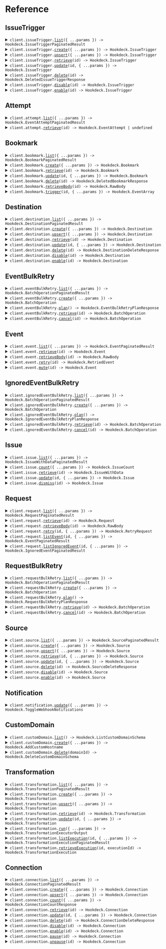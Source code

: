 # Reference

## IssueTrigger

<details><summary><code>client.issueTrigger.<a href="/src/api/resources/issueTrigger/client/Client.ts">list</a>({ ...params }) -> Hookdeck.IssueTriggerPaginatedResult</code></summary>
<dl>
<dd>

#### 📝 Description

<dl>
<dd>

<dl>
<dd>

</dd>
</dl>
</dd>
</dl>

#### 🔌 Usage

<dl>
<dd>

<dl>
<dd>

```typescript
await client.issueTrigger.list();
```

</dd>
</dl>
</dd>
</dl>

#### ⚙️ Parameters

<dl>
<dd>

<dl>
<dd>

**request:** `Hookdeck.IssueTriggerListRequest`

</dd>
</dl>

<dl>
<dd>

**requestOptions:** `IssueTrigger.RequestOptions`

</dd>
</dl>
</dd>
</dl>

</dd>
</dl>
</details>

<details><summary><code>client.issueTrigger.<a href="/src/api/resources/issueTrigger/client/Client.ts">create</a>({ ...params }) -> Hookdeck.IssueTrigger</code></summary>
<dl>
<dd>

#### 📝 Description

<dl>
<dd>

<dl>
<dd>

</dd>
</dl>
</dd>
</dl>

#### 🔌 Usage

<dl>
<dd>

<dl>
<dd>

```typescript
await client.issueTrigger.create({
    type: Hookdeck.IssueType.Delivery,
});
```

</dd>
</dl>
</dd>
</dl>

#### ⚙️ Parameters

<dl>
<dd>

<dl>
<dd>

**request:** `Hookdeck.IssueTriggerCreateRequest`

</dd>
</dl>

<dl>
<dd>

**requestOptions:** `IssueTrigger.RequestOptions`

</dd>
</dl>
</dd>
</dl>

</dd>
</dl>
</details>

<details><summary><code>client.issueTrigger.<a href="/src/api/resources/issueTrigger/client/Client.ts">upsert</a>({ ...params }) -> Hookdeck.IssueTrigger</code></summary>
<dl>
<dd>

#### 📝 Description

<dl>
<dd>

<dl>
<dd>

</dd>
</dl>
</dd>
</dl>

#### 🔌 Usage

<dl>
<dd>

<dl>
<dd>

```typescript
await client.issueTrigger.upsert({
    type: Hookdeck.IssueType.Delivery,
    name: "name",
});
```

</dd>
</dl>
</dd>
</dl>

#### ⚙️ Parameters

<dl>
<dd>

<dl>
<dd>

**request:** `Hookdeck.IssueTriggerUpsertRequest`

</dd>
</dl>

<dl>
<dd>

**requestOptions:** `IssueTrigger.RequestOptions`

</dd>
</dl>
</dd>
</dl>

</dd>
</dl>
</details>

<details><summary><code>client.issueTrigger.<a href="/src/api/resources/issueTrigger/client/Client.ts">retrieve</a>(id) -> Hookdeck.IssueTrigger</code></summary>
<dl>
<dd>

#### 📝 Description

<dl>
<dd>

<dl>
<dd>

</dd>
</dl>
</dd>
</dl>

#### 🔌 Usage

<dl>
<dd>

<dl>
<dd>

```typescript
await client.issueTrigger.retrieve("id");
```

</dd>
</dl>
</dd>
</dl>

#### ⚙️ Parameters

<dl>
<dd>

<dl>
<dd>

**id:** `string`

</dd>
</dl>

<dl>
<dd>

**requestOptions:** `IssueTrigger.RequestOptions`

</dd>
</dl>
</dd>
</dl>

</dd>
</dl>
</details>

<details><summary><code>client.issueTrigger.<a href="/src/api/resources/issueTrigger/client/Client.ts">update</a>(id, { ...params }) -> Hookdeck.IssueTrigger</code></summary>
<dl>
<dd>

#### 📝 Description

<dl>
<dd>

<dl>
<dd>

</dd>
</dl>
</dd>
</dl>

#### 🔌 Usage

<dl>
<dd>

<dl>
<dd>

```typescript
await client.issueTrigger.update("id");
```

</dd>
</dl>
</dd>
</dl>

#### ⚙️ Parameters

<dl>
<dd>

<dl>
<dd>

**id:** `string`

</dd>
</dl>

<dl>
<dd>

**request:** `Hookdeck.IssueTriggerUpdateRequest`

</dd>
</dl>

<dl>
<dd>

**requestOptions:** `IssueTrigger.RequestOptions`

</dd>
</dl>
</dd>
</dl>

</dd>
</dl>
</details>

<details><summary><code>client.issueTrigger.<a href="/src/api/resources/issueTrigger/client/Client.ts">delete</a>(id) -> Hookdeck.DeletedIssueTriggerResponse</code></summary>
<dl>
<dd>

#### 📝 Description

<dl>
<dd>

<dl>
<dd>

</dd>
</dl>
</dd>
</dl>

#### 🔌 Usage

<dl>
<dd>

<dl>
<dd>

```typescript
await client.issueTrigger.delete("id");
```

</dd>
</dl>
</dd>
</dl>

#### ⚙️ Parameters

<dl>
<dd>

<dl>
<dd>

**id:** `string`

</dd>
</dl>

<dl>
<dd>

**requestOptions:** `IssueTrigger.RequestOptions`

</dd>
</dl>
</dd>
</dl>

</dd>
</dl>
</details>

<details><summary><code>client.issueTrigger.<a href="/src/api/resources/issueTrigger/client/Client.ts">disable</a>(id) -> Hookdeck.IssueTrigger</code></summary>
<dl>
<dd>

#### 📝 Description

<dl>
<dd>

<dl>
<dd>

</dd>
</dl>
</dd>
</dl>

#### 🔌 Usage

<dl>
<dd>

<dl>
<dd>

```typescript
await client.issueTrigger.disable("id");
```

</dd>
</dl>
</dd>
</dl>

#### ⚙️ Parameters

<dl>
<dd>

<dl>
<dd>

**id:** `string`

</dd>
</dl>

<dl>
<dd>

**requestOptions:** `IssueTrigger.RequestOptions`

</dd>
</dl>
</dd>
</dl>

</dd>
</dl>
</details>

<details><summary><code>client.issueTrigger.<a href="/src/api/resources/issueTrigger/client/Client.ts">enable</a>(id) -> Hookdeck.IssueTrigger</code></summary>
<dl>
<dd>

#### 📝 Description

<dl>
<dd>

<dl>
<dd>

</dd>
</dl>
</dd>
</dl>

#### 🔌 Usage

<dl>
<dd>

<dl>
<dd>

```typescript
await client.issueTrigger.enable("id");
```

</dd>
</dl>
</dd>
</dl>

#### ⚙️ Parameters

<dl>
<dd>

<dl>
<dd>

**id:** `string`

</dd>
</dl>

<dl>
<dd>

**requestOptions:** `IssueTrigger.RequestOptions`

</dd>
</dl>
</dd>
</dl>

</dd>
</dl>
</details>

## Attempt

<details><summary><code>client.attempt.<a href="/src/api/resources/attempt/client/Client.ts">list</a>({ ...params }) -> Hookdeck.EventAttemptPaginatedResult</code></summary>
<dl>
<dd>

#### 📝 Description

<dl>
<dd>

<dl>
<dd>

</dd>
</dl>
</dd>
</dl>

#### 🔌 Usage

<dl>
<dd>

<dl>
<dd>

```typescript
await client.attempt.list();
```

</dd>
</dl>
</dd>
</dl>

#### ⚙️ Parameters

<dl>
<dd>

<dl>
<dd>

**request:** `Hookdeck.AttemptListRequest`

</dd>
</dl>

<dl>
<dd>

**requestOptions:** `Attempt.RequestOptions`

</dd>
</dl>
</dd>
</dl>

</dd>
</dl>
</details>

<details><summary><code>client.attempt.<a href="/src/api/resources/attempt/client/Client.ts">retrieve</a>(id) -> Hookdeck.EventAttempt | undefined</code></summary>
<dl>
<dd>

#### 📝 Description

<dl>
<dd>

<dl>
<dd>

</dd>
</dl>
</dd>
</dl>

#### 🔌 Usage

<dl>
<dd>

<dl>
<dd>

```typescript
await client.attempt.retrieve("id");
```

</dd>
</dl>
</dd>
</dl>

#### ⚙️ Parameters

<dl>
<dd>

<dl>
<dd>

**id:** `string`

</dd>
</dl>

<dl>
<dd>

**requestOptions:** `Attempt.RequestOptions`

</dd>
</dl>
</dd>
</dl>

</dd>
</dl>
</details>

## Bookmark

<details><summary><code>client.bookmark.<a href="/src/api/resources/bookmark/client/Client.ts">list</a>({ ...params }) -> Hookdeck.BookmarkPaginatedResult</code></summary>
<dl>
<dd>

#### 📝 Description

<dl>
<dd>

<dl>
<dd>

</dd>
</dl>
</dd>
</dl>

#### 🔌 Usage

<dl>
<dd>

<dl>
<dd>

```typescript
await client.bookmark.list();
```

</dd>
</dl>
</dd>
</dl>

#### ⚙️ Parameters

<dl>
<dd>

<dl>
<dd>

**request:** `Hookdeck.BookmarkListRequest`

</dd>
</dl>

<dl>
<dd>

**requestOptions:** `Bookmark.RequestOptions`

</dd>
</dl>
</dd>
</dl>

</dd>
</dl>
</details>

<details><summary><code>client.bookmark.<a href="/src/api/resources/bookmark/client/Client.ts">create</a>({ ...params }) -> Hookdeck.Bookmark</code></summary>
<dl>
<dd>

#### 📝 Description

<dl>
<dd>

<dl>
<dd>

</dd>
</dl>
</dd>
</dl>

#### 🔌 Usage

<dl>
<dd>

<dl>
<dd>

```typescript
await client.bookmark.create({
    eventDataId: "event_data_id",
    webhookId: "webhook_id",
    label: "label",
});
```

</dd>
</dl>
</dd>
</dl>

#### ⚙️ Parameters

<dl>
<dd>

<dl>
<dd>

**request:** `Hookdeck.BookmarkCreateRequest`

</dd>
</dl>

<dl>
<dd>

**requestOptions:** `Bookmark.RequestOptions`

</dd>
</dl>
</dd>
</dl>

</dd>
</dl>
</details>

<details><summary><code>client.bookmark.<a href="/src/api/resources/bookmark/client/Client.ts">retrieve</a>(id) -> Hookdeck.Bookmark</code></summary>
<dl>
<dd>

#### 📝 Description

<dl>
<dd>

<dl>
<dd>

</dd>
</dl>
</dd>
</dl>

#### 🔌 Usage

<dl>
<dd>

<dl>
<dd>

```typescript
await client.bookmark.retrieve("id");
```

</dd>
</dl>
</dd>
</dl>

#### ⚙️ Parameters

<dl>
<dd>

<dl>
<dd>

**id:** `string`

</dd>
</dl>

<dl>
<dd>

**requestOptions:** `Bookmark.RequestOptions`

</dd>
</dl>
</dd>
</dl>

</dd>
</dl>
</details>

<details><summary><code>client.bookmark.<a href="/src/api/resources/bookmark/client/Client.ts">update</a>(id, { ...params }) -> Hookdeck.Bookmark</code></summary>
<dl>
<dd>

#### 📝 Description

<dl>
<dd>

<dl>
<dd>

</dd>
</dl>
</dd>
</dl>

#### 🔌 Usage

<dl>
<dd>

<dl>
<dd>

```typescript
await client.bookmark.update("id");
```

</dd>
</dl>
</dd>
</dl>

#### ⚙️ Parameters

<dl>
<dd>

<dl>
<dd>

**id:** `string`

</dd>
</dl>

<dl>
<dd>

**request:** `Hookdeck.BookmarkUpdateRequest`

</dd>
</dl>

<dl>
<dd>

**requestOptions:** `Bookmark.RequestOptions`

</dd>
</dl>
</dd>
</dl>

</dd>
</dl>
</details>

<details><summary><code>client.bookmark.<a href="/src/api/resources/bookmark/client/Client.ts">delete</a>(id) -> Hookdeck.DeletedBookmarkResponse</code></summary>
<dl>
<dd>

#### 📝 Description

<dl>
<dd>

<dl>
<dd>

</dd>
</dl>
</dd>
</dl>

#### 🔌 Usage

<dl>
<dd>

<dl>
<dd>

```typescript
await client.bookmark.delete("id");
```

</dd>
</dl>
</dd>
</dl>

#### ⚙️ Parameters

<dl>
<dd>

<dl>
<dd>

**id:** `string`

</dd>
</dl>

<dl>
<dd>

**requestOptions:** `Bookmark.RequestOptions`

</dd>
</dl>
</dd>
</dl>

</dd>
</dl>
</details>

<details><summary><code>client.bookmark.<a href="/src/api/resources/bookmark/client/Client.ts">retrieveBody</a>(id) -> Hookdeck.RawBody</code></summary>
<dl>
<dd>

#### 📝 Description

<dl>
<dd>

<dl>
<dd>

</dd>
</dl>
</dd>
</dl>

#### 🔌 Usage

<dl>
<dd>

<dl>
<dd>

```typescript
await client.bookmark.retrieveBody("id");
```

</dd>
</dl>
</dd>
</dl>

#### ⚙️ Parameters

<dl>
<dd>

<dl>
<dd>

**id:** `string`

</dd>
</dl>

<dl>
<dd>

**requestOptions:** `Bookmark.RequestOptions`

</dd>
</dl>
</dd>
</dl>

</dd>
</dl>
</details>

<details><summary><code>client.bookmark.<a href="/src/api/resources/bookmark/client/Client.ts">trigger</a>(id, { ...params }) -> Hookdeck.EventArray</code></summary>
<dl>
<dd>

#### 📝 Description

<dl>
<dd>

<dl>
<dd>

</dd>
</dl>
</dd>
</dl>

#### 🔌 Usage

<dl>
<dd>

<dl>
<dd>

```typescript
await client.bookmark.trigger("id");
```

</dd>
</dl>
</dd>
</dl>

#### ⚙️ Parameters

<dl>
<dd>

<dl>
<dd>

**id:** `string`

</dd>
</dl>

<dl>
<dd>

**request:** `Hookdeck.BookmarkTriggerRequest`

</dd>
</dl>

<dl>
<dd>

**requestOptions:** `Bookmark.RequestOptions`

</dd>
</dl>
</dd>
</dl>

</dd>
</dl>
</details>

## Destination

<details><summary><code>client.destination.<a href="/src/api/resources/destination/client/Client.ts">list</a>({ ...params }) -> Hookdeck.DestinationPaginatedResult</code></summary>
<dl>
<dd>

#### 📝 Description

<dl>
<dd>

<dl>
<dd>

</dd>
</dl>
</dd>
</dl>

#### 🔌 Usage

<dl>
<dd>

<dl>
<dd>

```typescript
await client.destination.list();
```

</dd>
</dl>
</dd>
</dl>

#### ⚙️ Parameters

<dl>
<dd>

<dl>
<dd>

**request:** `Hookdeck.DestinationListRequest`

</dd>
</dl>

<dl>
<dd>

**requestOptions:** `Destination.RequestOptions`

</dd>
</dl>
</dd>
</dl>

</dd>
</dl>
</details>

<details><summary><code>client.destination.<a href="/src/api/resources/destination/client/Client.ts">create</a>({ ...params }) -> Hookdeck.Destination</code></summary>
<dl>
<dd>

#### 📝 Description

<dl>
<dd>

<dl>
<dd>

</dd>
</dl>
</dd>
</dl>

#### 🔌 Usage

<dl>
<dd>

<dl>
<dd>

```typescript
await client.destination.create({
    name: "name",
});
```

</dd>
</dl>
</dd>
</dl>

#### ⚙️ Parameters

<dl>
<dd>

<dl>
<dd>

**request:** `Hookdeck.DestinationCreateRequest`

</dd>
</dl>

<dl>
<dd>

**requestOptions:** `Destination.RequestOptions`

</dd>
</dl>
</dd>
</dl>

</dd>
</dl>
</details>

<details><summary><code>client.destination.<a href="/src/api/resources/destination/client/Client.ts">upsert</a>({ ...params }) -> Hookdeck.Destination</code></summary>
<dl>
<dd>

#### 📝 Description

<dl>
<dd>

<dl>
<dd>

</dd>
</dl>
</dd>
</dl>

#### 🔌 Usage

<dl>
<dd>

<dl>
<dd>

```typescript
await client.destination.upsert({
    name: "name",
});
```

</dd>
</dl>
</dd>
</dl>

#### ⚙️ Parameters

<dl>
<dd>

<dl>
<dd>

**request:** `Hookdeck.DestinationUpsertRequest`

</dd>
</dl>

<dl>
<dd>

**requestOptions:** `Destination.RequestOptions`

</dd>
</dl>
</dd>
</dl>

</dd>
</dl>
</details>

<details><summary><code>client.destination.<a href="/src/api/resources/destination/client/Client.ts">retrieve</a>(id) -> Hookdeck.Destination</code></summary>
<dl>
<dd>

#### 📝 Description

<dl>
<dd>

<dl>
<dd>

</dd>
</dl>
</dd>
</dl>

#### 🔌 Usage

<dl>
<dd>

<dl>
<dd>

```typescript
await client.destination.retrieve("id");
```

</dd>
</dl>
</dd>
</dl>

#### ⚙️ Parameters

<dl>
<dd>

<dl>
<dd>

**id:** `string`

</dd>
</dl>

<dl>
<dd>

**requestOptions:** `Destination.RequestOptions`

</dd>
</dl>
</dd>
</dl>

</dd>
</dl>
</details>

<details><summary><code>client.destination.<a href="/src/api/resources/destination/client/Client.ts">update</a>(id, { ...params }) -> Hookdeck.Destination</code></summary>
<dl>
<dd>

#### 📝 Description

<dl>
<dd>

<dl>
<dd>

</dd>
</dl>
</dd>
</dl>

#### 🔌 Usage

<dl>
<dd>

<dl>
<dd>

```typescript
await client.destination.update("id");
```

</dd>
</dl>
</dd>
</dl>

#### ⚙️ Parameters

<dl>
<dd>

<dl>
<dd>

**id:** `string`

</dd>
</dl>

<dl>
<dd>

**request:** `Hookdeck.DestinationUpdateRequest`

</dd>
</dl>

<dl>
<dd>

**requestOptions:** `Destination.RequestOptions`

</dd>
</dl>
</dd>
</dl>

</dd>
</dl>
</details>

<details><summary><code>client.destination.<a href="/src/api/resources/destination/client/Client.ts">delete</a>(id) -> Hookdeck.DestinationDeleteResponse</code></summary>
<dl>
<dd>

#### 📝 Description

<dl>
<dd>

<dl>
<dd>

</dd>
</dl>
</dd>
</dl>

#### 🔌 Usage

<dl>
<dd>

<dl>
<dd>

```typescript
await client.destination.delete("id");
```

</dd>
</dl>
</dd>
</dl>

#### ⚙️ Parameters

<dl>
<dd>

<dl>
<dd>

**id:** `string`

</dd>
</dl>

<dl>
<dd>

**requestOptions:** `Destination.RequestOptions`

</dd>
</dl>
</dd>
</dl>

</dd>
</dl>
</details>

<details><summary><code>client.destination.<a href="/src/api/resources/destination/client/Client.ts">disable</a>(id) -> Hookdeck.Destination</code></summary>
<dl>
<dd>

#### 📝 Description

<dl>
<dd>

<dl>
<dd>

</dd>
</dl>
</dd>
</dl>

#### 🔌 Usage

<dl>
<dd>

<dl>
<dd>

```typescript
await client.destination.disable("id");
```

</dd>
</dl>
</dd>
</dl>

#### ⚙️ Parameters

<dl>
<dd>

<dl>
<dd>

**id:** `string`

</dd>
</dl>

<dl>
<dd>

**requestOptions:** `Destination.RequestOptions`

</dd>
</dl>
</dd>
</dl>

</dd>
</dl>
</details>

<details><summary><code>client.destination.<a href="/src/api/resources/destination/client/Client.ts">enable</a>(id) -> Hookdeck.Destination</code></summary>
<dl>
<dd>

#### 📝 Description

<dl>
<dd>

<dl>
<dd>

</dd>
</dl>
</dd>
</dl>

#### 🔌 Usage

<dl>
<dd>

<dl>
<dd>

```typescript
await client.destination.enable("id");
```

</dd>
</dl>
</dd>
</dl>

#### ⚙️ Parameters

<dl>
<dd>

<dl>
<dd>

**id:** `string`

</dd>
</dl>

<dl>
<dd>

**requestOptions:** `Destination.RequestOptions`

</dd>
</dl>
</dd>
</dl>

</dd>
</dl>
</details>

## EventBulkRetry

<details><summary><code>client.eventBulkRetry.<a href="/src/api/resources/eventBulkRetry/client/Client.ts">list</a>({ ...params }) -> Hookdeck.BatchOperationPaginatedResult</code></summary>
<dl>
<dd>

#### 📝 Description

<dl>
<dd>

<dl>
<dd>

</dd>
</dl>
</dd>
</dl>

#### 🔌 Usage

<dl>
<dd>

<dl>
<dd>

```typescript
await client.eventBulkRetry.list();
```

</dd>
</dl>
</dd>
</dl>

#### ⚙️ Parameters

<dl>
<dd>

<dl>
<dd>

**request:** `Hookdeck.EventBulkRetryListRequest`

</dd>
</dl>

<dl>
<dd>

**requestOptions:** `EventBulkRetry.RequestOptions`

</dd>
</dl>
</dd>
</dl>

</dd>
</dl>
</details>

<details><summary><code>client.eventBulkRetry.<a href="/src/api/resources/eventBulkRetry/client/Client.ts">create</a>({ ...params }) -> Hookdeck.BatchOperation</code></summary>
<dl>
<dd>

#### 📝 Description

<dl>
<dd>

<dl>
<dd>

</dd>
</dl>
</dd>
</dl>

#### 🔌 Usage

<dl>
<dd>

<dl>
<dd>

```typescript
await client.eventBulkRetry.create();
```

</dd>
</dl>
</dd>
</dl>

#### ⚙️ Parameters

<dl>
<dd>

<dl>
<dd>

**request:** `Hookdeck.EventBulkRetryCreateRequest`

</dd>
</dl>

<dl>
<dd>

**requestOptions:** `EventBulkRetry.RequestOptions`

</dd>
</dl>
</dd>
</dl>

</dd>
</dl>
</details>

<details><summary><code>client.eventBulkRetry.<a href="/src/api/resources/eventBulkRetry/client/Client.ts">plan</a>() -> Hookdeck.EventBulkRetryPlanResponse</code></summary>
<dl>
<dd>

#### 📝 Description

<dl>
<dd>

<dl>
<dd>

</dd>
</dl>
</dd>
</dl>

#### 🔌 Usage

<dl>
<dd>

<dl>
<dd>

```typescript
await client.eventBulkRetry.plan();
```

</dd>
</dl>
</dd>
</dl>

#### ⚙️ Parameters

<dl>
<dd>

<dl>
<dd>

**requestOptions:** `EventBulkRetry.RequestOptions`

</dd>
</dl>
</dd>
</dl>

</dd>
</dl>
</details>

<details><summary><code>client.eventBulkRetry.<a href="/src/api/resources/eventBulkRetry/client/Client.ts">retrieve</a>(id) -> Hookdeck.BatchOperation</code></summary>
<dl>
<dd>

#### 📝 Description

<dl>
<dd>

<dl>
<dd>

</dd>
</dl>
</dd>
</dl>

#### 🔌 Usage

<dl>
<dd>

<dl>
<dd>

```typescript
await client.eventBulkRetry.retrieve("id");
```

</dd>
</dl>
</dd>
</dl>

#### ⚙️ Parameters

<dl>
<dd>

<dl>
<dd>

**id:** `string`

</dd>
</dl>

<dl>
<dd>

**requestOptions:** `EventBulkRetry.RequestOptions`

</dd>
</dl>
</dd>
</dl>

</dd>
</dl>
</details>

<details><summary><code>client.eventBulkRetry.<a href="/src/api/resources/eventBulkRetry/client/Client.ts">cancel</a>(id) -> Hookdeck.BatchOperation</code></summary>
<dl>
<dd>

#### 📝 Description

<dl>
<dd>

<dl>
<dd>

</dd>
</dl>
</dd>
</dl>

#### 🔌 Usage

<dl>
<dd>

<dl>
<dd>

```typescript
await client.eventBulkRetry.cancel("id");
```

</dd>
</dl>
</dd>
</dl>

#### ⚙️ Parameters

<dl>
<dd>

<dl>
<dd>

**id:** `string`

</dd>
</dl>

<dl>
<dd>

**requestOptions:** `EventBulkRetry.RequestOptions`

</dd>
</dl>
</dd>
</dl>

</dd>
</dl>
</details>

## Event

<details><summary><code>client.event.<a href="/src/api/resources/event/client/Client.ts">list</a>({ ...params }) -> Hookdeck.EventPaginatedResult</code></summary>
<dl>
<dd>

#### 📝 Description

<dl>
<dd>

<dl>
<dd>

</dd>
</dl>
</dd>
</dl>

#### 🔌 Usage

<dl>
<dd>

<dl>
<dd>

```typescript
await client.event.list();
```

</dd>
</dl>
</dd>
</dl>

#### ⚙️ Parameters

<dl>
<dd>

<dl>
<dd>

**request:** `Hookdeck.EventListRequest`

</dd>
</dl>

<dl>
<dd>

**requestOptions:** `Event.RequestOptions`

</dd>
</dl>
</dd>
</dl>

</dd>
</dl>
</details>

<details><summary><code>client.event.<a href="/src/api/resources/event/client/Client.ts">retrieve</a>(id) -> Hookdeck.Event</code></summary>
<dl>
<dd>

#### 📝 Description

<dl>
<dd>

<dl>
<dd>

</dd>
</dl>
</dd>
</dl>

#### 🔌 Usage

<dl>
<dd>

<dl>
<dd>

```typescript
await client.event.retrieve("id");
```

</dd>
</dl>
</dd>
</dl>

#### ⚙️ Parameters

<dl>
<dd>

<dl>
<dd>

**id:** `string`

</dd>
</dl>

<dl>
<dd>

**requestOptions:** `Event.RequestOptions`

</dd>
</dl>
</dd>
</dl>

</dd>
</dl>
</details>

<details><summary><code>client.event.<a href="/src/api/resources/event/client/Client.ts">retrieveBody</a>(id) -> Hookdeck.RawBody</code></summary>
<dl>
<dd>

#### 📝 Description

<dl>
<dd>

<dl>
<dd>

</dd>
</dl>
</dd>
</dl>

#### 🔌 Usage

<dl>
<dd>

<dl>
<dd>

```typescript
await client.event.retrieveBody("id");
```

</dd>
</dl>
</dd>
</dl>

#### ⚙️ Parameters

<dl>
<dd>

<dl>
<dd>

**id:** `string`

</dd>
</dl>

<dl>
<dd>

**requestOptions:** `Event.RequestOptions`

</dd>
</dl>
</dd>
</dl>

</dd>
</dl>
</details>

<details><summary><code>client.event.<a href="/src/api/resources/event/client/Client.ts">retry</a>(id) -> Hookdeck.RetriedEvent</code></summary>
<dl>
<dd>

#### 📝 Description

<dl>
<dd>

<dl>
<dd>

</dd>
</dl>
</dd>
</dl>

#### 🔌 Usage

<dl>
<dd>

<dl>
<dd>

```typescript
await client.event.retry("id");
```

</dd>
</dl>
</dd>
</dl>

#### ⚙️ Parameters

<dl>
<dd>

<dl>
<dd>

**id:** `string`

</dd>
</dl>

<dl>
<dd>

**requestOptions:** `Event.RequestOptions`

</dd>
</dl>
</dd>
</dl>

</dd>
</dl>
</details>

<details><summary><code>client.event.<a href="/src/api/resources/event/client/Client.ts">mute</a>(id) -> Hookdeck.Event</code></summary>
<dl>
<dd>

#### 📝 Description

<dl>
<dd>

<dl>
<dd>

</dd>
</dl>
</dd>
</dl>

#### 🔌 Usage

<dl>
<dd>

<dl>
<dd>

```typescript
await client.event.mute("id");
```

</dd>
</dl>
</dd>
</dl>

#### ⚙️ Parameters

<dl>
<dd>

<dl>
<dd>

**id:** `string`

</dd>
</dl>

<dl>
<dd>

**requestOptions:** `Event.RequestOptions`

</dd>
</dl>
</dd>
</dl>

</dd>
</dl>
</details>

## IgnoredEventBulkRetry

<details><summary><code>client.ignoredEventBulkRetry.<a href="/src/api/resources/ignoredEventBulkRetry/client/Client.ts">list</a>({ ...params }) -> Hookdeck.BatchOperationPaginatedResult</code></summary>
<dl>
<dd>

#### 📝 Description

<dl>
<dd>

<dl>
<dd>

</dd>
</dl>
</dd>
</dl>

#### 🔌 Usage

<dl>
<dd>

<dl>
<dd>

```typescript
await client.ignoredEventBulkRetry.list();
```

</dd>
</dl>
</dd>
</dl>

#### ⚙️ Parameters

<dl>
<dd>

<dl>
<dd>

**request:** `Hookdeck.IgnoredEventBulkRetryListRequest`

</dd>
</dl>

<dl>
<dd>

**requestOptions:** `IgnoredEventBulkRetry.RequestOptions`

</dd>
</dl>
</dd>
</dl>

</dd>
</dl>
</details>

<details><summary><code>client.ignoredEventBulkRetry.<a href="/src/api/resources/ignoredEventBulkRetry/client/Client.ts">create</a>({ ...params }) -> Hookdeck.BatchOperation</code></summary>
<dl>
<dd>

#### 📝 Description

<dl>
<dd>

<dl>
<dd>

</dd>
</dl>
</dd>
</dl>

#### 🔌 Usage

<dl>
<dd>

<dl>
<dd>

```typescript
await client.ignoredEventBulkRetry.create();
```

</dd>
</dl>
</dd>
</dl>

#### ⚙️ Parameters

<dl>
<dd>

<dl>
<dd>

**request:** `Hookdeck.IgnoredEventBulkRetryCreateRequest`

</dd>
</dl>

<dl>
<dd>

**requestOptions:** `IgnoredEventBulkRetry.RequestOptions`

</dd>
</dl>
</dd>
</dl>

</dd>
</dl>
</details>

<details><summary><code>client.ignoredEventBulkRetry.<a href="/src/api/resources/ignoredEventBulkRetry/client/Client.ts">plan</a>() -> Hookdeck.IgnoredEventBulkRetryPlanResponse</code></summary>
<dl>
<dd>

#### 📝 Description

<dl>
<dd>

<dl>
<dd>

</dd>
</dl>
</dd>
</dl>

#### 🔌 Usage

<dl>
<dd>

<dl>
<dd>

```typescript
await client.ignoredEventBulkRetry.plan();
```

</dd>
</dl>
</dd>
</dl>

#### ⚙️ Parameters

<dl>
<dd>

<dl>
<dd>

**requestOptions:** `IgnoredEventBulkRetry.RequestOptions`

</dd>
</dl>
</dd>
</dl>

</dd>
</dl>
</details>

<details><summary><code>client.ignoredEventBulkRetry.<a href="/src/api/resources/ignoredEventBulkRetry/client/Client.ts">retrieve</a>(id) -> Hookdeck.BatchOperation</code></summary>
<dl>
<dd>

#### 📝 Description

<dl>
<dd>

<dl>
<dd>

</dd>
</dl>
</dd>
</dl>

#### 🔌 Usage

<dl>
<dd>

<dl>
<dd>

```typescript
await client.ignoredEventBulkRetry.retrieve("id");
```

</dd>
</dl>
</dd>
</dl>

#### ⚙️ Parameters

<dl>
<dd>

<dl>
<dd>

**id:** `string`

</dd>
</dl>

<dl>
<dd>

**requestOptions:** `IgnoredEventBulkRetry.RequestOptions`

</dd>
</dl>
</dd>
</dl>

</dd>
</dl>
</details>

<details><summary><code>client.ignoredEventBulkRetry.<a href="/src/api/resources/ignoredEventBulkRetry/client/Client.ts">cancel</a>(id) -> Hookdeck.BatchOperation</code></summary>
<dl>
<dd>

#### 📝 Description

<dl>
<dd>

<dl>
<dd>

</dd>
</dl>
</dd>
</dl>

#### 🔌 Usage

<dl>
<dd>

<dl>
<dd>

```typescript
await client.ignoredEventBulkRetry.cancel("id");
```

</dd>
</dl>
</dd>
</dl>

#### ⚙️ Parameters

<dl>
<dd>

<dl>
<dd>

**id:** `string`

</dd>
</dl>

<dl>
<dd>

**requestOptions:** `IgnoredEventBulkRetry.RequestOptions`

</dd>
</dl>
</dd>
</dl>

</dd>
</dl>
</details>

## Issue

<details><summary><code>client.issue.<a href="/src/api/resources/issue/client/Client.ts">list</a>({ ...params }) -> Hookdeck.IssueWithDataPaginatedResult</code></summary>
<dl>
<dd>

#### 📝 Description

<dl>
<dd>

<dl>
<dd>

</dd>
</dl>
</dd>
</dl>

#### 🔌 Usage

<dl>
<dd>

<dl>
<dd>

```typescript
await client.issue.list({
    id: "iss_YXKv5OdJXCiVwkPhGy",
    issueTriggerId: "it_BXKv5OdJXCiVwkPhGy",
    mergedWith: "iss_AXKv3OdJXCiKlkPhDz",
});
```

</dd>
</dl>
</dd>
</dl>

#### ⚙️ Parameters

<dl>
<dd>

<dl>
<dd>

**request:** `Hookdeck.IssueListRequest`

</dd>
</dl>

<dl>
<dd>

**requestOptions:** `Issue.RequestOptions`

</dd>
</dl>
</dd>
</dl>

</dd>
</dl>
</details>

<details><summary><code>client.issue.<a href="/src/api/resources/issue/client/Client.ts">count</a>({ ...params }) -> Hookdeck.IssueCount</code></summary>
<dl>
<dd>

#### 📝 Description

<dl>
<dd>

<dl>
<dd>

</dd>
</dl>
</dd>
</dl>

#### 🔌 Usage

<dl>
<dd>

<dl>
<dd>

```typescript
await client.issue.count({
    id: "iss_YXKv5OdJXCiVwkPhGy",
    issueTriggerId: "it_BXKv5OdJXCiVwkPhGy",
    mergedWith: "iss_AXKv3OdJXCiKlkPhDz",
});
```

</dd>
</dl>
</dd>
</dl>

#### ⚙️ Parameters

<dl>
<dd>

<dl>
<dd>

**request:** `Hookdeck.IssueCountRequest`

</dd>
</dl>

<dl>
<dd>

**requestOptions:** `Issue.RequestOptions`

</dd>
</dl>
</dd>
</dl>

</dd>
</dl>
</details>

<details><summary><code>client.issue.<a href="/src/api/resources/issue/client/Client.ts">retrieve</a>(id) -> Hookdeck.IssueWithData</code></summary>
<dl>
<dd>

#### 📝 Description

<dl>
<dd>

<dl>
<dd>

</dd>
</dl>
</dd>
</dl>

#### 🔌 Usage

<dl>
<dd>

<dl>
<dd>

```typescript
await client.issue.retrieve("id");
```

</dd>
</dl>
</dd>
</dl>

#### ⚙️ Parameters

<dl>
<dd>

<dl>
<dd>

**id:** `string`

</dd>
</dl>

<dl>
<dd>

**requestOptions:** `Issue.RequestOptions`

</dd>
</dl>
</dd>
</dl>

</dd>
</dl>
</details>

<details><summary><code>client.issue.<a href="/src/api/resources/issue/client/Client.ts">update</a>(id, { ...params }) -> Hookdeck.Issue</code></summary>
<dl>
<dd>

#### 📝 Description

<dl>
<dd>

<dl>
<dd>

</dd>
</dl>
</dd>
</dl>

#### 🔌 Usage

<dl>
<dd>

<dl>
<dd>

```typescript
await client.issue.update("id", {
    status: Hookdeck.IssueUpdateRequestStatus.Opened,
});
```

</dd>
</dl>
</dd>
</dl>

#### ⚙️ Parameters

<dl>
<dd>

<dl>
<dd>

**id:** `string`

</dd>
</dl>

<dl>
<dd>

**request:** `Hookdeck.IssueUpdateRequest`

</dd>
</dl>

<dl>
<dd>

**requestOptions:** `Issue.RequestOptions`

</dd>
</dl>
</dd>
</dl>

</dd>
</dl>
</details>

<details><summary><code>client.issue.<a href="/src/api/resources/issue/client/Client.ts">dismiss</a>(id) -> Hookdeck.Issue</code></summary>
<dl>
<dd>

#### 📝 Description

<dl>
<dd>

<dl>
<dd>

</dd>
</dl>
</dd>
</dl>

#### 🔌 Usage

<dl>
<dd>

<dl>
<dd>

```typescript
await client.issue.dismiss("id");
```

</dd>
</dl>
</dd>
</dl>

#### ⚙️ Parameters

<dl>
<dd>

<dl>
<dd>

**id:** `string`

</dd>
</dl>

<dl>
<dd>

**requestOptions:** `Issue.RequestOptions`

</dd>
</dl>
</dd>
</dl>

</dd>
</dl>
</details>

## Request

<details><summary><code>client.request.<a href="/src/api/resources/request/client/Client.ts">list</a>({ ...params }) -> Hookdeck.RequestPaginatedResult</code></summary>
<dl>
<dd>

#### 📝 Description

<dl>
<dd>

<dl>
<dd>

</dd>
</dl>
</dd>
</dl>

#### 🔌 Usage

<dl>
<dd>

<dl>
<dd>

```typescript
await client.request.list();
```

</dd>
</dl>
</dd>
</dl>

#### ⚙️ Parameters

<dl>
<dd>

<dl>
<dd>

**request:** `Hookdeck.RequestListRequest`

</dd>
</dl>

<dl>
<dd>

**requestOptions:** `Request.RequestOptions`

</dd>
</dl>
</dd>
</dl>

</dd>
</dl>
</details>

<details><summary><code>client.request.<a href="/src/api/resources/request/client/Client.ts">retrieve</a>(id) -> Hookdeck.Request</code></summary>
<dl>
<dd>

#### 📝 Description

<dl>
<dd>

<dl>
<dd>

</dd>
</dl>
</dd>
</dl>

#### 🔌 Usage

<dl>
<dd>

<dl>
<dd>

```typescript
await client.request.retrieve("id");
```

</dd>
</dl>
</dd>
</dl>

#### ⚙️ Parameters

<dl>
<dd>

<dl>
<dd>

**id:** `string`

</dd>
</dl>

<dl>
<dd>

**requestOptions:** `Request.RequestOptions`

</dd>
</dl>
</dd>
</dl>

</dd>
</dl>
</details>

<details><summary><code>client.request.<a href="/src/api/resources/request/client/Client.ts">retrieveBody</a>(id) -> Hookdeck.RawBody</code></summary>
<dl>
<dd>

#### 📝 Description

<dl>
<dd>

<dl>
<dd>

</dd>
</dl>
</dd>
</dl>

#### 🔌 Usage

<dl>
<dd>

<dl>
<dd>

```typescript
await client.request.retrieveBody("id");
```

</dd>
</dl>
</dd>
</dl>

#### ⚙️ Parameters

<dl>
<dd>

<dl>
<dd>

**id:** `string`

</dd>
</dl>

<dl>
<dd>

**requestOptions:** `Request.RequestOptions`

</dd>
</dl>
</dd>
</dl>

</dd>
</dl>
</details>

<details><summary><code>client.request.<a href="/src/api/resources/request/client/Client.ts">retry</a>(id, { ...params }) -> Hookdeck.RetryRequest</code></summary>
<dl>
<dd>

#### 📝 Description

<dl>
<dd>

<dl>
<dd>

</dd>
</dl>
</dd>
</dl>

#### 🔌 Usage

<dl>
<dd>

<dl>
<dd>

```typescript
await client.request.retry("id", {
    webhookIds: ["webhook_ids"],
});
```

</dd>
</dl>
</dd>
</dl>

#### ⚙️ Parameters

<dl>
<dd>

<dl>
<dd>

**id:** `string`

</dd>
</dl>

<dl>
<dd>

**request:** `Hookdeck.RequestRetryRequest`

</dd>
</dl>

<dl>
<dd>

**requestOptions:** `Request.RequestOptions`

</dd>
</dl>
</dd>
</dl>

</dd>
</dl>
</details>

<details><summary><code>client.request.<a href="/src/api/resources/request/client/Client.ts">listEvent</a>(id, { ...params }) -> Hookdeck.EventPaginatedResult</code></summary>
<dl>
<dd>

#### 📝 Description

<dl>
<dd>

<dl>
<dd>

</dd>
</dl>
</dd>
</dl>

#### 🔌 Usage

<dl>
<dd>

<dl>
<dd>

```typescript
await client.request.listEvent("id");
```

</dd>
</dl>
</dd>
</dl>

#### ⚙️ Parameters

<dl>
<dd>

<dl>
<dd>

**id:** `string`

</dd>
</dl>

<dl>
<dd>

**request:** `Hookdeck.RequestListEventRequest`

</dd>
</dl>

<dl>
<dd>

**requestOptions:** `Request.RequestOptions`

</dd>
</dl>
</dd>
</dl>

</dd>
</dl>
</details>

<details><summary><code>client.request.<a href="/src/api/resources/request/client/Client.ts">listIgnoredEvent</a>(id, { ...params }) -> Hookdeck.IgnoredEventPaginatedResult</code></summary>
<dl>
<dd>

#### 📝 Description

<dl>
<dd>

<dl>
<dd>

</dd>
</dl>
</dd>
</dl>

#### 🔌 Usage

<dl>
<dd>

<dl>
<dd>

```typescript
await client.request.listIgnoredEvent("id");
```

</dd>
</dl>
</dd>
</dl>

#### ⚙️ Parameters

<dl>
<dd>

<dl>
<dd>

**id:** `string`

</dd>
</dl>

<dl>
<dd>

**request:** `Hookdeck.RequestListIgnoredEventRequest`

</dd>
</dl>

<dl>
<dd>

**requestOptions:** `Request.RequestOptions`

</dd>
</dl>
</dd>
</dl>

</dd>
</dl>
</details>

## RequestBulkRetry

<details><summary><code>client.requestBulkRetry.<a href="/src/api/resources/requestBulkRetry/client/Client.ts">list</a>({ ...params }) -> Hookdeck.BatchOperationPaginatedResult</code></summary>
<dl>
<dd>

#### 📝 Description

<dl>
<dd>

<dl>
<dd>

</dd>
</dl>
</dd>
</dl>

#### 🔌 Usage

<dl>
<dd>

<dl>
<dd>

```typescript
await client.requestBulkRetry.list();
```

</dd>
</dl>
</dd>
</dl>

#### ⚙️ Parameters

<dl>
<dd>

<dl>
<dd>

**request:** `Hookdeck.RequestBulkRetryListRequest`

</dd>
</dl>

<dl>
<dd>

**requestOptions:** `RequestBulkRetry.RequestOptions`

</dd>
</dl>
</dd>
</dl>

</dd>
</dl>
</details>

<details><summary><code>client.requestBulkRetry.<a href="/src/api/resources/requestBulkRetry/client/Client.ts">create</a>({ ...params }) -> Hookdeck.BatchOperation</code></summary>
<dl>
<dd>

#### 📝 Description

<dl>
<dd>

<dl>
<dd>

</dd>
</dl>
</dd>
</dl>

#### 🔌 Usage

<dl>
<dd>

<dl>
<dd>

```typescript
await client.requestBulkRetry.create();
```

</dd>
</dl>
</dd>
</dl>

#### ⚙️ Parameters

<dl>
<dd>

<dl>
<dd>

**request:** `Hookdeck.RequestBulkRetryCreateRequest`

</dd>
</dl>

<dl>
<dd>

**requestOptions:** `RequestBulkRetry.RequestOptions`

</dd>
</dl>
</dd>
</dl>

</dd>
</dl>
</details>

<details><summary><code>client.requestBulkRetry.<a href="/src/api/resources/requestBulkRetry/client/Client.ts">plan</a>() -> Hookdeck.RequestBulkRetryPlanResponse</code></summary>
<dl>
<dd>

#### 📝 Description

<dl>
<dd>

<dl>
<dd>

</dd>
</dl>
</dd>
</dl>

#### 🔌 Usage

<dl>
<dd>

<dl>
<dd>

```typescript
await client.requestBulkRetry.plan();
```

</dd>
</dl>
</dd>
</dl>

#### ⚙️ Parameters

<dl>
<dd>

<dl>
<dd>

**requestOptions:** `RequestBulkRetry.RequestOptions`

</dd>
</dl>
</dd>
</dl>

</dd>
</dl>
</details>

<details><summary><code>client.requestBulkRetry.<a href="/src/api/resources/requestBulkRetry/client/Client.ts">retrieve</a>(id) -> Hookdeck.BatchOperation</code></summary>
<dl>
<dd>

#### 📝 Description

<dl>
<dd>

<dl>
<dd>

</dd>
</dl>
</dd>
</dl>

#### 🔌 Usage

<dl>
<dd>

<dl>
<dd>

```typescript
await client.requestBulkRetry.retrieve("id");
```

</dd>
</dl>
</dd>
</dl>

#### ⚙️ Parameters

<dl>
<dd>

<dl>
<dd>

**id:** `string`

</dd>
</dl>

<dl>
<dd>

**requestOptions:** `RequestBulkRetry.RequestOptions`

</dd>
</dl>
</dd>
</dl>

</dd>
</dl>
</details>

<details><summary><code>client.requestBulkRetry.<a href="/src/api/resources/requestBulkRetry/client/Client.ts">cancel</a>(id) -> Hookdeck.BatchOperation</code></summary>
<dl>
<dd>

#### 📝 Description

<dl>
<dd>

<dl>
<dd>

</dd>
</dl>
</dd>
</dl>

#### 🔌 Usage

<dl>
<dd>

<dl>
<dd>

```typescript
await client.requestBulkRetry.cancel("id");
```

</dd>
</dl>
</dd>
</dl>

#### ⚙️ Parameters

<dl>
<dd>

<dl>
<dd>

**id:** `string`

</dd>
</dl>

<dl>
<dd>

**requestOptions:** `RequestBulkRetry.RequestOptions`

</dd>
</dl>
</dd>
</dl>

</dd>
</dl>
</details>

## Source

<details><summary><code>client.source.<a href="/src/api/resources/source/client/Client.ts">list</a>({ ...params }) -> Hookdeck.SourcePaginatedResult</code></summary>
<dl>
<dd>

#### 📝 Description

<dl>
<dd>

<dl>
<dd>

</dd>
</dl>
</dd>
</dl>

#### 🔌 Usage

<dl>
<dd>

<dl>
<dd>

```typescript
await client.source.list();
```

</dd>
</dl>
</dd>
</dl>

#### ⚙️ Parameters

<dl>
<dd>

<dl>
<dd>

**request:** `Hookdeck.SourceListRequest`

</dd>
</dl>

<dl>
<dd>

**requestOptions:** `Source.RequestOptions`

</dd>
</dl>
</dd>
</dl>

</dd>
</dl>
</details>

<details><summary><code>client.source.<a href="/src/api/resources/source/client/Client.ts">create</a>({ ...params }) -> Hookdeck.Source</code></summary>
<dl>
<dd>

#### 📝 Description

<dl>
<dd>

<dl>
<dd>

</dd>
</dl>
</dd>
</dl>

#### 🔌 Usage

<dl>
<dd>

<dl>
<dd>

```typescript
await client.source.create({
    name: "name",
});
```

</dd>
</dl>
</dd>
</dl>

#### ⚙️ Parameters

<dl>
<dd>

<dl>
<dd>

**request:** `Hookdeck.SourceCreateRequest`

</dd>
</dl>

<dl>
<dd>

**requestOptions:** `Source.RequestOptions`

</dd>
</dl>
</dd>
</dl>

</dd>
</dl>
</details>

<details><summary><code>client.source.<a href="/src/api/resources/source/client/Client.ts">upsert</a>({ ...params }) -> Hookdeck.Source</code></summary>
<dl>
<dd>

#### 📝 Description

<dl>
<dd>

<dl>
<dd>

</dd>
</dl>
</dd>
</dl>

#### 🔌 Usage

<dl>
<dd>

<dl>
<dd>

```typescript
await client.source.upsert({
    name: "name",
});
```

</dd>
</dl>
</dd>
</dl>

#### ⚙️ Parameters

<dl>
<dd>

<dl>
<dd>

**request:** `Hookdeck.SourceUpsertRequest`

</dd>
</dl>

<dl>
<dd>

**requestOptions:** `Source.RequestOptions`

</dd>
</dl>
</dd>
</dl>

</dd>
</dl>
</details>

<details><summary><code>client.source.<a href="/src/api/resources/source/client/Client.ts">retrieve</a>(id, { ...params }) -> Hookdeck.Source</code></summary>
<dl>
<dd>

#### 📝 Description

<dl>
<dd>

<dl>
<dd>

</dd>
</dl>
</dd>
</dl>

#### 🔌 Usage

<dl>
<dd>

<dl>
<dd>

```typescript
await client.source.retrieve("id");
```

</dd>
</dl>
</dd>
</dl>

#### ⚙️ Parameters

<dl>
<dd>

<dl>
<dd>

**id:** `string`

</dd>
</dl>

<dl>
<dd>

**request:** `Hookdeck.SourceRetrieveRequest`

</dd>
</dl>

<dl>
<dd>

**requestOptions:** `Source.RequestOptions`

</dd>
</dl>
</dd>
</dl>

</dd>
</dl>
</details>

<details><summary><code>client.source.<a href="/src/api/resources/source/client/Client.ts">update</a>(id, { ...params }) -> Hookdeck.Source</code></summary>
<dl>
<dd>

#### 📝 Description

<dl>
<dd>

<dl>
<dd>

</dd>
</dl>
</dd>
</dl>

#### 🔌 Usage

<dl>
<dd>

<dl>
<dd>

```typescript
await client.source.update("id");
```

</dd>
</dl>
</dd>
</dl>

#### ⚙️ Parameters

<dl>
<dd>

<dl>
<dd>

**id:** `string`

</dd>
</dl>

<dl>
<dd>

**request:** `Hookdeck.SourceUpdateRequest`

</dd>
</dl>

<dl>
<dd>

**requestOptions:** `Source.RequestOptions`

</dd>
</dl>
</dd>
</dl>

</dd>
</dl>
</details>

<details><summary><code>client.source.<a href="/src/api/resources/source/client/Client.ts">delete</a>(id) -> Hookdeck.SourceDeleteResponse</code></summary>
<dl>
<dd>

#### 📝 Description

<dl>
<dd>

<dl>
<dd>

</dd>
</dl>
</dd>
</dl>

#### 🔌 Usage

<dl>
<dd>

<dl>
<dd>

```typescript
await client.source.delete("id");
```

</dd>
</dl>
</dd>
</dl>

#### ⚙️ Parameters

<dl>
<dd>

<dl>
<dd>

**id:** `string`

</dd>
</dl>

<dl>
<dd>

**requestOptions:** `Source.RequestOptions`

</dd>
</dl>
</dd>
</dl>

</dd>
</dl>
</details>

<details><summary><code>client.source.<a href="/src/api/resources/source/client/Client.ts">disable</a>(id) -> Hookdeck.Source</code></summary>
<dl>
<dd>

#### 📝 Description

<dl>
<dd>

<dl>
<dd>

</dd>
</dl>
</dd>
</dl>

#### 🔌 Usage

<dl>
<dd>

<dl>
<dd>

```typescript
await client.source.disable("id");
```

</dd>
</dl>
</dd>
</dl>

#### ⚙️ Parameters

<dl>
<dd>

<dl>
<dd>

**id:** `string`

</dd>
</dl>

<dl>
<dd>

**requestOptions:** `Source.RequestOptions`

</dd>
</dl>
</dd>
</dl>

</dd>
</dl>
</details>

<details><summary><code>client.source.<a href="/src/api/resources/source/client/Client.ts">enable</a>(id) -> Hookdeck.Source</code></summary>
<dl>
<dd>

#### 📝 Description

<dl>
<dd>

<dl>
<dd>

</dd>
</dl>
</dd>
</dl>

#### 🔌 Usage

<dl>
<dd>

<dl>
<dd>

```typescript
await client.source.enable("id");
```

</dd>
</dl>
</dd>
</dl>

#### ⚙️ Parameters

<dl>
<dd>

<dl>
<dd>

**id:** `string`

</dd>
</dl>

<dl>
<dd>

**requestOptions:** `Source.RequestOptions`

</dd>
</dl>
</dd>
</dl>

</dd>
</dl>
</details>

## Notification

<details><summary><code>client.notification.<a href="/src/api/resources/notification/client/Client.ts">update</a>({ ...params }) -> Hookdeck.ToggleWebhookNotifications</code></summary>
<dl>
<dd>

#### 📝 Description

<dl>
<dd>

<dl>
<dd>

</dd>
</dl>
</dd>
</dl>

#### 🔌 Usage

<dl>
<dd>

<dl>
<dd>

```typescript
await client.notification.update();
```

</dd>
</dl>
</dd>
</dl>

#### ⚙️ Parameters

<dl>
<dd>

<dl>
<dd>

**request:** `Hookdeck.NotificationUpdateRequest`

</dd>
</dl>

<dl>
<dd>

**requestOptions:** `Notification.RequestOptions`

</dd>
</dl>
</dd>
</dl>

</dd>
</dl>
</details>

## CustomDomain

<details><summary><code>client.customDomain.<a href="/src/api/resources/customDomain/client/Client.ts">list</a>() -> Hookdeck.ListCustomDomainSchema</code></summary>
<dl>
<dd>

#### 📝 Description

<dl>
<dd>

<dl>
<dd>

</dd>
</dl>
</dd>
</dl>

#### 🔌 Usage

<dl>
<dd>

<dl>
<dd>

```typescript
await client.customDomain.list();
```

</dd>
</dl>
</dd>
</dl>

#### ⚙️ Parameters

<dl>
<dd>

<dl>
<dd>

**requestOptions:** `CustomDomain.RequestOptions`

</dd>
</dl>
</dd>
</dl>

</dd>
</dl>
</details>

<details><summary><code>client.customDomain.<a href="/src/api/resources/customDomain/client/Client.ts">create</a>({ ...params }) -> Hookdeck.AddCustomHostname</code></summary>
<dl>
<dd>

#### 📝 Description

<dl>
<dd>

<dl>
<dd>

</dd>
</dl>
</dd>
</dl>

#### 🔌 Usage

<dl>
<dd>

<dl>
<dd>

```typescript
await client.customDomain.create({
    hostname: "hostname",
});
```

</dd>
</dl>
</dd>
</dl>

#### ⚙️ Parameters

<dl>
<dd>

<dl>
<dd>

**request:** `Hookdeck.AddCustomHostname`

</dd>
</dl>

<dl>
<dd>

**requestOptions:** `CustomDomain.RequestOptions`

</dd>
</dl>
</dd>
</dl>

</dd>
</dl>
</details>

<details><summary><code>client.customDomain.<a href="/src/api/resources/customDomain/client/Client.ts">delete</a>(domainId) -> Hookdeck.DeleteCustomDomainSchema</code></summary>
<dl>
<dd>

#### 📝 Description

<dl>
<dd>

<dl>
<dd>

</dd>
</dl>
</dd>
</dl>

#### 🔌 Usage

<dl>
<dd>

<dl>
<dd>

```typescript
await client.customDomain.delete("domain_id");
```

</dd>
</dl>
</dd>
</dl>

#### ⚙️ Parameters

<dl>
<dd>

<dl>
<dd>

**domainId:** `string`

</dd>
</dl>

<dl>
<dd>

**requestOptions:** `CustomDomain.RequestOptions`

</dd>
</dl>
</dd>
</dl>

</dd>
</dl>
</details>

## Transformation

<details><summary><code>client.transformation.<a href="/src/api/resources/transformation/client/Client.ts">list</a>({ ...params }) -> Hookdeck.TransformationPaginatedResult</code></summary>
<dl>
<dd>

#### 📝 Description

<dl>
<dd>

<dl>
<dd>

</dd>
</dl>
</dd>
</dl>

#### 🔌 Usage

<dl>
<dd>

<dl>
<dd>

```typescript
await client.transformation.list();
```

</dd>
</dl>
</dd>
</dl>

#### ⚙️ Parameters

<dl>
<dd>

<dl>
<dd>

**request:** `Hookdeck.TransformationListRequest`

</dd>
</dl>

<dl>
<dd>

**requestOptions:** `Transformation.RequestOptions`

</dd>
</dl>
</dd>
</dl>

</dd>
</dl>
</details>

<details><summary><code>client.transformation.<a href="/src/api/resources/transformation/client/Client.ts">create</a>({ ...params }) -> Hookdeck.Transformation</code></summary>
<dl>
<dd>

#### 📝 Description

<dl>
<dd>

<dl>
<dd>

</dd>
</dl>
</dd>
</dl>

#### 🔌 Usage

<dl>
<dd>

<dl>
<dd>

```typescript
await client.transformation.create({
    name: "name",
    code: "code",
});
```

</dd>
</dl>
</dd>
</dl>

#### ⚙️ Parameters

<dl>
<dd>

<dl>
<dd>

**request:** `Hookdeck.TransformationCreateRequest`

</dd>
</dl>

<dl>
<dd>

**requestOptions:** `Transformation.RequestOptions`

</dd>
</dl>
</dd>
</dl>

</dd>
</dl>
</details>

<details><summary><code>client.transformation.<a href="/src/api/resources/transformation/client/Client.ts">upsert</a>({ ...params }) -> Hookdeck.Transformation</code></summary>
<dl>
<dd>

#### 📝 Description

<dl>
<dd>

<dl>
<dd>

</dd>
</dl>
</dd>
</dl>

#### 🔌 Usage

<dl>
<dd>

<dl>
<dd>

```typescript
await client.transformation.upsert({
    name: "name",
    code: "code",
});
```

</dd>
</dl>
</dd>
</dl>

#### ⚙️ Parameters

<dl>
<dd>

<dl>
<dd>

**request:** `Hookdeck.TransformationUpsertRequest`

</dd>
</dl>

<dl>
<dd>

**requestOptions:** `Transformation.RequestOptions`

</dd>
</dl>
</dd>
</dl>

</dd>
</dl>
</details>

<details><summary><code>client.transformation.<a href="/src/api/resources/transformation/client/Client.ts">retrieve</a>(id) -> Hookdeck.Transformation</code></summary>
<dl>
<dd>

#### 📝 Description

<dl>
<dd>

<dl>
<dd>

</dd>
</dl>
</dd>
</dl>

#### 🔌 Usage

<dl>
<dd>

<dl>
<dd>

```typescript
await client.transformation.retrieve("id");
```

</dd>
</dl>
</dd>
</dl>

#### ⚙️ Parameters

<dl>
<dd>

<dl>
<dd>

**id:** `string`

</dd>
</dl>

<dl>
<dd>

**requestOptions:** `Transformation.RequestOptions`

</dd>
</dl>
</dd>
</dl>

</dd>
</dl>
</details>

<details><summary><code>client.transformation.<a href="/src/api/resources/transformation/client/Client.ts">update</a>(id, { ...params }) -> Hookdeck.Transformation</code></summary>
<dl>
<dd>

#### 📝 Description

<dl>
<dd>

<dl>
<dd>

</dd>
</dl>
</dd>
</dl>

#### 🔌 Usage

<dl>
<dd>

<dl>
<dd>

```typescript
await client.transformation.update("id");
```

</dd>
</dl>
</dd>
</dl>

#### ⚙️ Parameters

<dl>
<dd>

<dl>
<dd>

**id:** `string`

</dd>
</dl>

<dl>
<dd>

**request:** `Hookdeck.TransformationUpdateRequest`

</dd>
</dl>

<dl>
<dd>

**requestOptions:** `Transformation.RequestOptions`

</dd>
</dl>
</dd>
</dl>

</dd>
</dl>
</details>

<details><summary><code>client.transformation.<a href="/src/api/resources/transformation/client/Client.ts">run</a>({ ...params }) -> Hookdeck.TransformationExecutorOutput</code></summary>
<dl>
<dd>

#### 📝 Description

<dl>
<dd>

<dl>
<dd>

</dd>
</dl>
</dd>
</dl>

#### 🔌 Usage

<dl>
<dd>

<dl>
<dd>

```typescript
await client.transformation.run();
```

</dd>
</dl>
</dd>
</dl>

#### ⚙️ Parameters

<dl>
<dd>

<dl>
<dd>

**request:** `Hookdeck.TransformationRunRequest`

</dd>
</dl>

<dl>
<dd>

**requestOptions:** `Transformation.RequestOptions`

</dd>
</dl>
</dd>
</dl>

</dd>
</dl>
</details>

<details><summary><code>client.transformation.<a href="/src/api/resources/transformation/client/Client.ts">listExecution</a>(id, { ...params }) -> Hookdeck.TransformationExecutionPaginatedResult</code></summary>
<dl>
<dd>

#### 📝 Description

<dl>
<dd>

<dl>
<dd>

</dd>
</dl>
</dd>
</dl>

#### 🔌 Usage

<dl>
<dd>

<dl>
<dd>

```typescript
await client.transformation.listExecution("id");
```

</dd>
</dl>
</dd>
</dl>

#### ⚙️ Parameters

<dl>
<dd>

<dl>
<dd>

**id:** `string`

</dd>
</dl>

<dl>
<dd>

**request:** `Hookdeck.TransformationListExecutionRequest`

</dd>
</dl>

<dl>
<dd>

**requestOptions:** `Transformation.RequestOptions`

</dd>
</dl>
</dd>
</dl>

</dd>
</dl>
</details>

<details><summary><code>client.transformation.<a href="/src/api/resources/transformation/client/Client.ts">retrieveExecution</a>(id, executionId) -> Hookdeck.TransformationExecution</code></summary>
<dl>
<dd>

#### 📝 Description

<dl>
<dd>

<dl>
<dd>

</dd>
</dl>
</dd>
</dl>

#### 🔌 Usage

<dl>
<dd>

<dl>
<dd>

```typescript
await client.transformation.retrieveExecution("id", "execution_id");
```

</dd>
</dl>
</dd>
</dl>

#### ⚙️ Parameters

<dl>
<dd>

<dl>
<dd>

**id:** `string`

</dd>
</dl>

<dl>
<dd>

**executionId:** `string`

</dd>
</dl>

<dl>
<dd>

**requestOptions:** `Transformation.RequestOptions`

</dd>
</dl>
</dd>
</dl>

</dd>
</dl>
</details>

## Connection

<details><summary><code>client.connection.<a href="/src/api/resources/connection/client/Client.ts">list</a>({ ...params }) -> Hookdeck.ConnectionPaginatedResult</code></summary>
<dl>
<dd>

#### 📝 Description

<dl>
<dd>

<dl>
<dd>

</dd>
</dl>
</dd>
</dl>

#### 🔌 Usage

<dl>
<dd>

<dl>
<dd>

```typescript
await client.connection.list();
```

</dd>
</dl>
</dd>
</dl>

#### ⚙️ Parameters

<dl>
<dd>

<dl>
<dd>

**request:** `Hookdeck.ConnectionListRequest`

</dd>
</dl>

<dl>
<dd>

**requestOptions:** `Connection.RequestOptions`

</dd>
</dl>
</dd>
</dl>

</dd>
</dl>
</details>

<details><summary><code>client.connection.<a href="/src/api/resources/connection/client/Client.ts">create</a>({ ...params }) -> Hookdeck.Connection</code></summary>
<dl>
<dd>

#### 📝 Description

<dl>
<dd>

<dl>
<dd>

</dd>
</dl>
</dd>
</dl>

#### 🔌 Usage

<dl>
<dd>

<dl>
<dd>

```typescript
await client.connection.create();
```

</dd>
</dl>
</dd>
</dl>

#### ⚙️ Parameters

<dl>
<dd>

<dl>
<dd>

**request:** `Hookdeck.ConnectionCreateRequest`

</dd>
</dl>

<dl>
<dd>

**requestOptions:** `Connection.RequestOptions`

</dd>
</dl>
</dd>
</dl>

</dd>
</dl>
</details>

<details><summary><code>client.connection.<a href="/src/api/resources/connection/client/Client.ts">upsert</a>({ ...params }) -> Hookdeck.Connection</code></summary>
<dl>
<dd>

#### 📝 Description

<dl>
<dd>

<dl>
<dd>

</dd>
</dl>
</dd>
</dl>

#### 🔌 Usage

<dl>
<dd>

<dl>
<dd>

```typescript
await client.connection.upsert();
```

</dd>
</dl>
</dd>
</dl>

#### ⚙️ Parameters

<dl>
<dd>

<dl>
<dd>

**request:** `Hookdeck.ConnectionUpsertRequest`

</dd>
</dl>

<dl>
<dd>

**requestOptions:** `Connection.RequestOptions`

</dd>
</dl>
</dd>
</dl>

</dd>
</dl>
</details>

<details><summary><code>client.connection.<a href="/src/api/resources/connection/client/Client.ts">count</a>({ ...params }) -> Hookdeck.ConnectionCountResponse</code></summary>
<dl>
<dd>

#### 📝 Description

<dl>
<dd>

<dl>
<dd>

</dd>
</dl>
</dd>
</dl>

#### 🔌 Usage

<dl>
<dd>

<dl>
<dd>

```typescript
await client.connection.count();
```

</dd>
</dl>
</dd>
</dl>

#### ⚙️ Parameters

<dl>
<dd>

<dl>
<dd>

**request:** `Hookdeck.ConnectionCountRequest`

</dd>
</dl>

<dl>
<dd>

**requestOptions:** `Connection.RequestOptions`

</dd>
</dl>
</dd>
</dl>

</dd>
</dl>
</details>

<details><summary><code>client.connection.<a href="/src/api/resources/connection/client/Client.ts">retrieve</a>(id) -> Hookdeck.Connection</code></summary>
<dl>
<dd>

#### 📝 Description

<dl>
<dd>

<dl>
<dd>

</dd>
</dl>
</dd>
</dl>

#### 🔌 Usage

<dl>
<dd>

<dl>
<dd>

```typescript
await client.connection.retrieve("id");
```

</dd>
</dl>
</dd>
</dl>

#### ⚙️ Parameters

<dl>
<dd>

<dl>
<dd>

**id:** `string`

</dd>
</dl>

<dl>
<dd>

**requestOptions:** `Connection.RequestOptions`

</dd>
</dl>
</dd>
</dl>

</dd>
</dl>
</details>

<details><summary><code>client.connection.<a href="/src/api/resources/connection/client/Client.ts">update</a>(id, { ...params }) -> Hookdeck.Connection</code></summary>
<dl>
<dd>

#### 📝 Description

<dl>
<dd>

<dl>
<dd>

</dd>
</dl>
</dd>
</dl>

#### 🔌 Usage

<dl>
<dd>

<dl>
<dd>

```typescript
await client.connection.update("id");
```

</dd>
</dl>
</dd>
</dl>

#### ⚙️ Parameters

<dl>
<dd>

<dl>
<dd>

**id:** `string`

</dd>
</dl>

<dl>
<dd>

**request:** `Hookdeck.ConnectionUpdateRequest`

</dd>
</dl>

<dl>
<dd>

**requestOptions:** `Connection.RequestOptions`

</dd>
</dl>
</dd>
</dl>

</dd>
</dl>
</details>

<details><summary><code>client.connection.<a href="/src/api/resources/connection/client/Client.ts">delete</a>(id) -> Hookdeck.ConnectionDeleteResponse</code></summary>
<dl>
<dd>

#### 📝 Description

<dl>
<dd>

<dl>
<dd>

</dd>
</dl>
</dd>
</dl>

#### 🔌 Usage

<dl>
<dd>

<dl>
<dd>

```typescript
await client.connection.delete("id");
```

</dd>
</dl>
</dd>
</dl>

#### ⚙️ Parameters

<dl>
<dd>

<dl>
<dd>

**id:** `string`

</dd>
</dl>

<dl>
<dd>

**requestOptions:** `Connection.RequestOptions`

</dd>
</dl>
</dd>
</dl>

</dd>
</dl>
</details>

<details><summary><code>client.connection.<a href="/src/api/resources/connection/client/Client.ts">disable</a>(id) -> Hookdeck.Connection</code></summary>
<dl>
<dd>

#### 📝 Description

<dl>
<dd>

<dl>
<dd>

</dd>
</dl>
</dd>
</dl>

#### 🔌 Usage

<dl>
<dd>

<dl>
<dd>

```typescript
await client.connection.disable("id");
```

</dd>
</dl>
</dd>
</dl>

#### ⚙️ Parameters

<dl>
<dd>

<dl>
<dd>

**id:** `string`

</dd>
</dl>

<dl>
<dd>

**requestOptions:** `Connection.RequestOptions`

</dd>
</dl>
</dd>
</dl>

</dd>
</dl>
</details>

<details><summary><code>client.connection.<a href="/src/api/resources/connection/client/Client.ts">enable</a>(id) -> Hookdeck.Connection</code></summary>
<dl>
<dd>

#### 📝 Description

<dl>
<dd>

<dl>
<dd>

</dd>
</dl>
</dd>
</dl>

#### 🔌 Usage

<dl>
<dd>

<dl>
<dd>

```typescript
await client.connection.enable("id");
```

</dd>
</dl>
</dd>
</dl>

#### ⚙️ Parameters

<dl>
<dd>

<dl>
<dd>

**id:** `string`

</dd>
</dl>

<dl>
<dd>

**requestOptions:** `Connection.RequestOptions`

</dd>
</dl>
</dd>
</dl>

</dd>
</dl>
</details>

<details><summary><code>client.connection.<a href="/src/api/resources/connection/client/Client.ts">pause</a>(id) -> Hookdeck.Connection</code></summary>
<dl>
<dd>

#### 📝 Description

<dl>
<dd>

<dl>
<dd>

</dd>
</dl>
</dd>
</dl>

#### 🔌 Usage

<dl>
<dd>

<dl>
<dd>

```typescript
await client.connection.pause("id");
```

</dd>
</dl>
</dd>
</dl>

#### ⚙️ Parameters

<dl>
<dd>

<dl>
<dd>

**id:** `string`

</dd>
</dl>

<dl>
<dd>

**requestOptions:** `Connection.RequestOptions`

</dd>
</dl>
</dd>
</dl>

</dd>
</dl>
</details>

<details><summary><code>client.connection.<a href="/src/api/resources/connection/client/Client.ts">unpause</a>(id) -> Hookdeck.Connection</code></summary>
<dl>
<dd>

#### 📝 Description

<dl>
<dd>

<dl>
<dd>

</dd>
</dl>
</dd>
</dl>

#### 🔌 Usage

<dl>
<dd>

<dl>
<dd>

```typescript
await client.connection.unpause("id");
```

</dd>
</dl>
</dd>
</dl>

#### ⚙️ Parameters

<dl>
<dd>

<dl>
<dd>

**id:** `string`

</dd>
</dl>

<dl>
<dd>

**requestOptions:** `Connection.RequestOptions`

</dd>
</dl>
</dd>
</dl>

</dd>
</dl>
</details>
